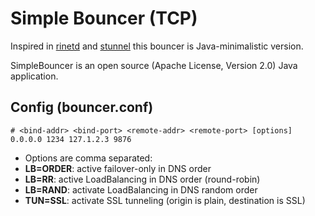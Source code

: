 # Simple Bouncer (TCP)

Inspired in [rinetd](http://www.boutell.com/rinetd/) and [stunnel](https://www.stunnel.org/static/stunnel.html) this bouncer is Java-minimalistic version.

SimpleBouncer is an open source (Apache License, Version 2.0) Java application.

## Config (bouncer.conf)

    # <bind-addr> <bind-port> <remote-addr> <remote-port> [options]
    0.0.0.0 1234 127.1.2.3 9876
 
 * Options are comma separated:
  * **LB=ORDER**: active failover-only in DNS order
  * **LB=RR**: active LoadBalancing in DNS order (round-robin)
  * **LB=RAND**: activate LoadBalancing in DNS random order
  * **TUN=SSL**: activate SSL tunneling (origin is plain, destination is SSL)



